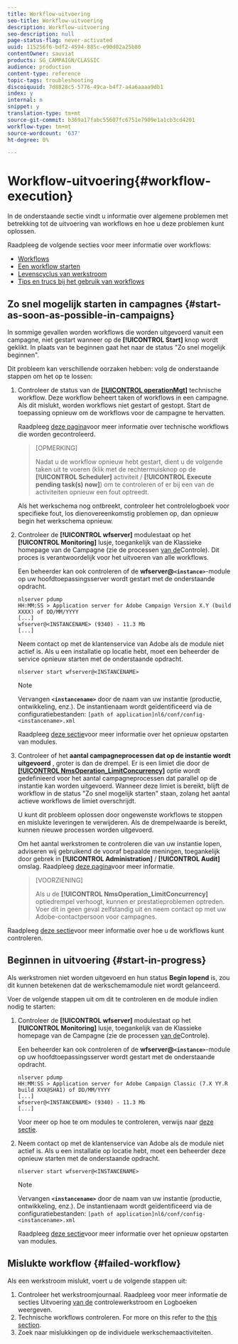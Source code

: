 ```yaml
---
title: Workflow-uitvoering
seo-title: Workflow-uitvoering
description: Workflow-uitvoering
seo-description: null
page-status-flag: never-activated
uuid: 115256f6-bdf2-4594-885c-e90d02a25b80
contentOwner: sauviat
products: SG_CAMPAIGN/CLASSIC
audience: production
content-type: reference
topic-tags: troubleshooting
discoiquuid: 7d8828c5-5776-49ca-b4f7-a4a6aaaa9db1
index: y
internal: n
snippet: y
translation-type: tm+mt
source-git-commit: b369a17fabc55607fc6751e7909e1a1cb3cd4201
workflow-type: tm+mt
source-wordcount: '637'
ht-degree: 0%

---
```



# Workflow-uitvoering{#workflow-execution}

In de onderstaande sectie vindt u informatie over algemene problemen met betrekking tot de uitvoering van workflows en hoe u deze problemen kunt oplossen.

Raadpleeg de volgende secties voor meer informatie over workflows:

* [Workflows](../../workflow/using/about-workflows.md)
* [Een workflow starten](../../workflow/using/starting-a-workflow.md)
* [Levenscyclus van werkstroom](../../workflow/using/workflow-life-cycle.md)
* [Tips en trucs bij het gebruik van workflows](../../workflow/using/workflow-best-practices.md)

## Zo snel mogelijk starten in campagnes {#start-as-soon-as-possible-in-campaigns}

In sommige gevallen worden workflows die worden uitgevoerd vanuit een campagne, niet gestart wanneer op de **[!UICONTROL Start]** knop wordt geklikt. In plaats van te beginnen gaat het naar de status &quot;Zo snel mogelijk beginnen&quot;.

Dit probleem kan verschillende oorzaken hebben: volg de onderstaande stappen om het op te lossen:

1. Controleer de status van de [**[!UICONTROL operationMgt]**](../../workflow/using/campaign.md) technische workflow. Deze workflow beheert taken of workflows in een campagne. Als dit mislukt, worden workflows niet gestart of gestopt. Start de toepassing opnieuw om de workflows voor de campagne te hervatten.

   Raadpleeg [deze pagina](../../workflow/using/monitoring-technical-workflows.md)voor meer informatie over technische workflows die worden gecontroleerd.

   >[OPMERKING]
   >
   >Nadat u de workflow opnieuw hebt gestart, dient u de volgende taken uit te voeren (klik met de rechtermuisknop op de **[!UICONTROL Scheduler]** activiteit / **[!UICONTROL Execute pending task(s) now]**) om te controleren of er bij een van de activiteiten opnieuw een fout optreedt.

   Als het werkschema nog ontbreekt, controleer het controlelogboek voor specifieke fout, los dienovereenkomstig problemen op, dan opnieuw begin het werkschema opnieuw.

1. Controleer de **[!UICONTROL wfserver]** modulestaat op het **[!UICONTROL Monitoring]** lusje, toegankelijk van de Klassieke homepage van de Campagne (zie de processen [van de](../../production/using/monitoring-processes.md)Controle). Dit proces is verantwoordelijk voor het uitvoeren van alle workflows.

   Een beheerder kan ook controleren of de **wfserver@`<instance>`**-module op uw hoofdtoepassingsserver wordt gestart met de onderstaande opdracht.

   ```
   nlserver pdump
   HH:MM:SS > Application server for Adobe Campaign Version X.Y (build XXXX) of DD/MM/YYYY
   [...]
   wfserver@<INSTANCENAME> (9340) - 11.3 Mb
   [...]
   ```

   Neem contact op met de klantenservice van Adobe als de module niet actief is. Als u een installatie op locatie hebt, moet een beheerder de service opnieuw starten met de onderstaande opdracht.

   ```
   nlserver start wfserver@<INSTANCENAME>
   ```

   >[!NOTE]
   >
   >Vervangen **`<instancename>`** door de naam van uw instantie (productie, ontwikkeling, enz.). De instantienaam wordt geïdentificeerd via de configuratiebestanden:
   >`[path of application]nl6/conf/config-<instancename>.xml`

   Raadpleeg [deze sectie](../../production/using/usual-commands.md#module-launch-commands)voor meer informatie over het opnieuw opstarten van modules.

1. Controleer of het **aantal campagneprocessen dat op de instantie wordt uitgevoerd** , groter is dan de drempel. Er is een limiet die door de [**[!UICONTROL NmsOperation_LimitConcurrency]**](../../installation/using/configuring-campaign-options.md#campaign-e-workflow-management) optie wordt gedefinieerd voor het aantal campagneprocessen dat parallel op de instantie kan worden uitgevoerd. Wanneer deze limiet is bereikt, blijft de workflow in de status &quot;Zo snel mogelijk starten&quot; staan, zolang het aantal actieve workflows de limiet overschrijdt.

   U kunt dit probleem oplossen door ongewenste workflows te stoppen en mislukte leveringen te verwijderen. Als de drempelwaarde is bereikt, kunnen nieuwe processen worden uitgevoerd.

   Om het aantal werkstromen te controleren die van uw instantie lopen, adviseren wij gebruikend de vooraf bepaalde meningen, toegankelijk door gebrek in **[!UICONTROL Administration]** / **[!UICONTROL Audit]** omslag. Raadpleeg [deze pagina](../../workflow/using/monitoring-workflow-execution.md#filtering-workflows-status)voor meer informatie.

   >[VOORZIENING]
   >
   >Als u de **[!UICONTROL NmsOperation_LimitConcurrency]** optiedrempel verhoogt, kunnen er prestatieproblemen optreden. Voer dit in geen geval zelfstandig uit en neem contact op met uw Adobe-contactpersoon voor campagnes.

Raadpleeg [deze sectie](../../workflow/using/monitoring-workflow-execution.md)voor meer informatie over hoe u de workflows kunt controleren.

## Beginnen in uitvoering {#start-in-progress}

Als werkstromen niet worden uitgevoerd en hun status **Begin lopend** is, zou dit kunnen betekenen dat de werkschemamodule niet wordt gelanceerd.

Voer de volgende stappen uit om dit te controleren en de module indien nodig te starten:

1. Controleer de **[!UICONTROL wfserver]** modulestaat op het **[!UICONTROL Monitoring]** lusje, toegankelijk van de Klassieke homepage van de Campagne (zie de processen [van de](../../production/using/monitoring-processes.md)Controle).

   Een beheerder kan ook controleren of de **wfserver@`<instance>`**-module op uw hoofdtoepassingsserver wordt gestart met de onderstaande opdracht.

   ```
   nlserver pdump
   HH:MM:SS > Application server for Adobe Campaign Classic (7.X YY.R build XXX@SHA1) of DD/MM/YYYY
   [...]
   wfserver@<INSTANCENAME> (9340) - 11.3 Mb
   [...]
   ```

   Voor meer op hoe te om modules te controleren, verwijs naar [deze sectie](../../production/using/usual-commands.md#monitoring-commands-).

1. Neem contact op met de klantenservice van Adobe als de module niet actief is. Als u een installatie op locatie hebt, moet een beheerder deze opnieuw starten met de onderstaande opdracht.

   ```
   nlserver start wfserver@<INSTANCENAME>
   ```

   >[!NOTE]
   >
   >Vervangen **`<instancename>`** door de naam van uw instantie (productie, ontwikkeling, enz.). De instantienaam wordt geïdentificeerd via de configuratiebestanden:
   >`[path of application]nl6/conf/config-<instancename>.xml`

   Raadpleeg [deze sectie](../../production/using/usual-commands.md#module-launch-commands)voor meer informatie over het opnieuw opstarten van modules.

## Mislukte workflow {#failed-workflow}

Als een werkstroom mislukt, voert u de volgende stappen uit:

1. Controleer het werkstroomjournaal. Raadpleeg voor meer informatie de secties Uitvoering [van de](../../workflow/using/monitoring-workflow-execution.md) controlewerkstroom en Logboeken [](../../workflow/using/monitoring-workflow-execution.md#displaying-logs) weergeven.
1. Technische workflows controleren. For more on this refer to the [this section](../../workflow/using/monitoring-technical-workflows.md).
1. Zoek naar mislukkingen op de individuele werkschemaactiviteiten.
